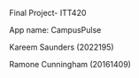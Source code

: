 Final Project- ITT420

App name: CampusPulse

Kareem Saunders
(2022195)

Ramone Cunningham
(20161409)
